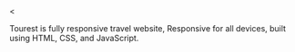 <

  Tourest is fully responsive travel website, Responsive for all devices, built using HTML, CSS, and JavaScript.